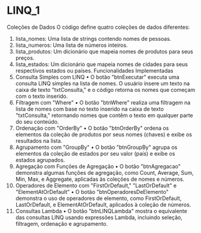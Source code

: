 # LINQ_1

Coleções de Dados
O código define quatro coleções de dados diferentes:
1. lista_nomes: Uma lista de strings contendo nomes de pessoas.
2. lista_numeros: Uma lista de números inteiros.
3. lista_produtos: Um dicionário que mapeia nomes de produtos para seus preços.
4. lista_estados: Um dicionário que mapeia nomes de cidades para seus respectivos estados ou países.
Funcionalidades Implementadas
1. Consulta Simples com LINQ
• O botão "btnExecutar" executa uma consulta LINQ simples na lista de nomes. O usuário insere um texto na caixa de texto "txtConsulta," e o código retorna os nomes que começam com o texto inserido.
2. Filtragem com "Where"
• O botão "btnWhere" realiza uma filtragem na lista de nomes com base no texto inserido na caixa de texto "txtConsulta," retornando nomes que contêm o texto em qualquer parte do seu conteúdo.
3. Ordenação com "OrderBy"
• O botão "btnOrderBy" ordena os elementos da coleção de produtos por seus nomes (chaves) e exibe os resultados na lista.
4. Agrupamento com "GroupBy"
• O botão "btnGroupBy" agrupa os elementos da coleção de estados por seu valor (país) e exibe os estados agrupados.
5. Agregação com Funções de Agregação
• O botão "btnAgregacao" demonstra algumas funções de agregação, como Count, Average, Sum, Min, Max, e Aggregate, aplicadas às coleções de nomes e números.
6. Operadores de Elemento com "FirstOrDefault," "LastOrDefault" e "ElementAtOrDefault"
• O botão "btnOperadoresDeElemento" demonstra o uso de operadores de elemento, como FirstOrDefault, LastOrDefault, e ElementAtOrDefault, aplicados à coleção de números.
7. Consultas Lambda
• O botão "btnLINQLambda" mostra o equivalente das consultas LINQ usando expressões Lambda, incluindo seleção, filtragem, ordenação e agrupamento.
